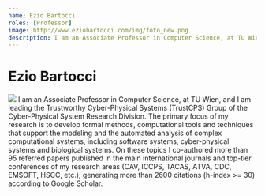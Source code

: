```yaml
---
name: Ezio Bartocci
roles: [Professor]
image: http://www.eziobartocci.com/img/foto_new.png
description: I am an Associate Professor in Computer Science, at TU Wien, and I am leading the TrustCPS Group.
---
```


# Ezio Bartocci

<img class="main-image" src="http://www.eziobartocci.com/img/foto_new.png"/>
I am an Associate Professor in Computer Science, at TU Wien, and I am leading the Trustworthy Cyber-Physical Systems
(TrustCPS) Group of the Cyber-Physical System Research Division. The primary focus of my research is to develop
formal methods, computational tools and techniques that support the modeling and the automated analysis of
complex computational systems, including software systems, cyber-physical systems and biological systems.
On these topics I co-authored more than 95 referred papers published in the main international journals and
top-tier conferences of my research areas (CAV, ICCPS, TACAS, ATVA, CDC, EMSOFT, HSCC, etc.), generating more
than 2600 citations (h-index >= 30) according to Google Scholar.